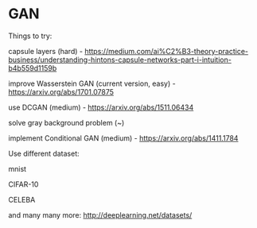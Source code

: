 # GAN
Things to try:

capsule layers (hard) - https://medium.com/ai%C2%B3-theory-practice-business/understanding-hintons-capsule-networks-part-i-intuition-b4b559d1159b

improve Wasserstein GAN (current version, easy) - https://arxiv.org/abs/1701.07875

use DCGAN (medium) - https://arxiv.org/abs/1511.06434

solve gray background problem (~)

implement Conditional GAN (medium) - https://arxiv.org/abs/1411.1784

Use different dataset:

mnist

CIFAR-10

CELEBA

and many many more: http://deeplearning.net/datasets/
